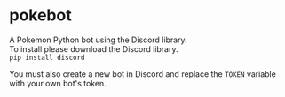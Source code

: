 # pokebot
A Pokemon Python bot using the Discord library.\
To install please download the Discord library.\
`pip install discord`

You must also create a new bot in Discord and replace the `TOKEN` variable with your own bot's token.
